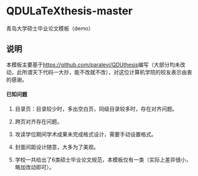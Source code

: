 # QDULaTeXthesis-master
青岛大学硕士毕业论文模板（demo）

## 说明

本模板主要基于<https://github.com/paralevi/QDUthesis>编写（大部分均未改动，此所谓天下代码一大抄，能不改就不改），对这位计算机学院的校友表示由衷的感谢。

#### 已知问题

1) 目录页：目录较少时，多出空白页，同级目录较多时，存在对齐问题。 

2) 跨页对齐存在问题。 

3) 攻读学位期间学术成果未完成格式设计，需要手动设置格式。

4) 封面间距设计随意，大多为了美观。 

5) 学校一共给出了6类硕士毕业论文规范，本模板仅有一类（实际上差异很小，略加改动即可）。
